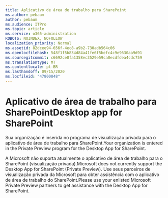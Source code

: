 ```yaml
---
title: Aplicativo de área de trabalho para SharePoint
ms.author: pebaum
author: pebaum
ms.audience: ITPro
ms.topic: article
ms.service: o365-administration
ROBOTS: NOINDEX, NOFOLLOW
localization_priority: Normal
ms.assetid: 82dcee94-656f-4ec8-a9b2-730adb564c06
ms.openlocfilehash: 548f1f5b834d84a41fe6f5befc4c9e9630aa9d91
ms.sourcegitcommit: c6692ce0fa1358ec3529e59ca0ecdfdea4cdc759
ms.translationtype: MT
ms.contentlocale: pt-BR
ms.lasthandoff: 09/15/2020
ms.locfileid: "47800848"
---
```

# <a name="desktop-app-for-sharepoint"></a><span data-ttu-id="d24c7-102">Aplicativo de área de trabalho para SharePoint</span><span class="sxs-lookup"><span data-stu-id="d24c7-102">Desktop app for SharePoint</span></span>

<span data-ttu-id="d24c7-103">Sua organização é inserida no programa de visualização privada para o aplicativo de área de trabalho para SharePoint.</span><span class="sxs-lookup"><span data-stu-id="d24c7-103">Your organization is entered in the Private Preview program for the Desktop App for SharePoint.</span></span>

<span data-ttu-id="d24c7-104">A Microsoft não suporta atualmente o aplicativo de área de trabalho para o SharePoint (visualização privada).</span><span class="sxs-lookup"><span data-stu-id="d24c7-104">Microsoft does not currently support the Desktop App for SharePoint (Private Preview).</span></span> <span data-ttu-id="d24c7-105">Use seus parceiros de visualização privada da Microsoft para obter assistência com o aplicativo de área de trabalho do SharePoint.</span><span class="sxs-lookup"><span data-stu-id="d24c7-105">Please use your enlisted Microsoft Private Preview partners to get assistance with the Desktop App for SharePoint.</span></span>


